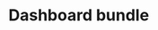 # Dashboard bundle


<!--@include: ./introduction.md -->
<!--@include: ./installation.md -->
<!--@include: ./usage.md -->